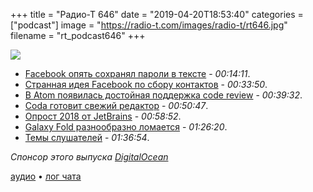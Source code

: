+++
title = "Радио-Т 646"
date = "2019-04-20T18:53:40"
categories = ["podcast"]
image = "https://radio-t.com/images/radio-t/rt646.jpg"
filename = "rt_podcast646"
+++

![](https://radio-t.com/images/radio-t/rt646.jpg)

- [Facebook oпять сохранял пароли в тексте](https://www.recode.net/2019/4/18/18485528/facebook-instagram-passwords-stored-unencrypted-security-issue) - *00:14:11*.
- [Странная идея Facebook по сбору контактов](https://www.businessinsider.com/facebook-uploaded-1-5-million-users-email-contacts-without-permission-2019-4) - *00:33:50*.
- [В Atom появилась достойная поддержка code review](https://github.blog/2019-04-15-easily-review-comments-in-atom/) - *00:39:32*.
- [Coda готовит свежий редактор](https://panic.com/next/) - *00:50:47*.
- [Опрост 2018 от JetBrains](https://www.jetbrains.com/research/java-developer-learning/) - *00:58:52*.
- [Galaxy Fold разнообразно ломается](https://qz.com/1598094/the-samsung-galaxy-folds-display-seems-to-have-problems/) - *01:26:20*.
- [Темы слушателей](https://radio-t.com/p/2019/04/16/prep-646/) - *01:36:54*.

*Спонсор этого выпуска [DigitalOcean](https://www.digitalocean.com)*


[аудио](https://cdn.radio-t.com/rt_podcast646.mp3) • [лог чата](http://chat.radio-t.com/logs/radio-t-646.html)
<audio src="https://cdn.radio-t.com/rt_podcast646.mp3" preload="none"></audio>
